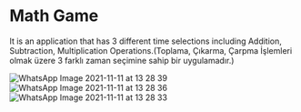 # Math Game
 It is an application that has 3 different time selections including Addition, Subtraction, Multiplication Operations.(Toplama, Çıkarma, Çarpma İşlemleri olmak üzere 3 farklı zaman seçimine sahip bir uygulamadır.)

![WhatsApp Image 2021-11-11 at 13 28 39](https://user-images.githubusercontent.com/62941438/141301415-1a4c9df9-45f5-442e-beff-055a5d86edc7.jpeg)
![WhatsApp Image 2021-11-11 at 13 28 36](https://user-images.githubusercontent.com/62941438/141301564-4b64f995-3b34-48f6-8df3-c21de7fb70db.jpeg)
![WhatsApp Image 2021-11-11 at 13 28 33](https://user-images.githubusercontent.com/62941438/141301761-132229db-02a0-403f-8f1b-77f71647a386.jpeg)
